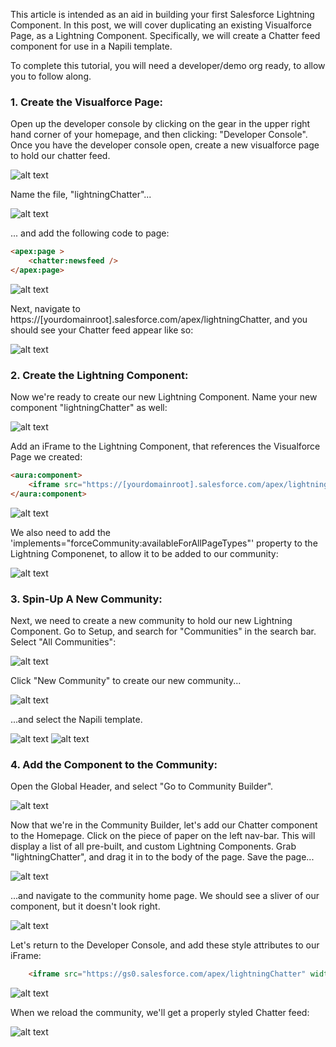 This article is intended as an aid in building your first Salesforce Lightning Component. In this post, we will cover duplicating
an existing Visualforce Page, as a Lightning Component. Specifically, we will create a Chatter feed component for use in a Napili template.

To complete this tutorial, you will need a developer/demo org ready, to allow you to follow along.

### 1. Create the Visualforce Page:

Open up the developer console by clicking on the gear in the upper right hand corner of your homepage, and then clicking: "Developer Console". Once you have the developer console open, create a new visualforce page to hold our chatter feed.

![alt text](https://s3-us-west-2.amazonaws.com/salesforcejeff/component1/1.png)

Name the file, "lightningChatter"...

![alt text](https://s3-us-west-2.amazonaws.com/salesforcejeff/component1/2.png)

... and add the following code to page:

```html
<apex:page >
    <chatter:newsfeed />
</apex:page>
```

![alt text](https://s3-us-west-2.amazonaws.com/salesforcejeff/component1/3.1.png)

Next, navigate to https://[yourdomainroot].salesforce.com/apex/lightningChatter, and you should see your Chatter feed appear like so:

![alt text](https://s3-us-west-2.amazonaws.com/salesforcejeff/component1/3.2.png)

### 2. Create the Lightning Component:

Now we're ready to create our new Lightning Component. Name your new component "lightningChatter" as well:

![alt text](https://s3-us-west-2.amazonaws.com/salesforcejeff/component1/4.png)

Add an iFrame to the Lightning Component, that references the Visualforce Page we created:

```html
<aura:component>
    <iframe src="https://[yourdomainroot].salesforce.com/apex/lightningChatter"/>
</aura:component>
```

![alt text](https://s3-us-west-2.amazonaws.com/salesforcejeff/component1/5.png)

We also need to add the 'implements="forceCommunity:availableForAllPageTypes"' property to the Lightning Componenet, to allow it to be added to our community:

![alt text](https://s3-us-west-2.amazonaws.com/salesforcejeff/component1/6.png)

### 3. Spin-Up A New Community:

Next, we need to create a new community to hold our new Lightning Component. Go to Setup, and search for "Communities" in the search bar. Select "All Communities":

![alt text](https://s3-us-west-2.amazonaws.com/salesforcejeff/component1/7.png)

Click "New Community" to create our new community...

![alt text](https://s3-us-west-2.amazonaws.com/salesforcejeff/component1/8.png)

...and select the Napili template.

![alt text](https://s3-us-west-2.amazonaws.com/salesforcejeff/component1/9.png)
![alt text](https://s3-us-west-2.amazonaws.com/salesforcejeff/component1/10.png)

### 4. Add the Component to the Community:

Open the Global Header, and select "Go to Community Builder".

![alt text](https://s3-us-west-2.amazonaws.com/salesforcejeff/component1/11.png)

Now that we're in the Community Builder, let's add our Chatter component to the Homepage. Click on the piece of paper on the left nav-bar. This will display a list of all pre-built, and custom Lightning Components. Grab "lightningChatter", and drag it in to the body of the page. Save the page...

![alt text](https://s3-us-west-2.amazonaws.com/salesforcejeff/component1/13.png)

...and navigate to the community home page. We should see a sliver of our component, but it doesn't look right.

![alt text](https://s3-us-west-2.amazonaws.com/salesforcejeff/component1/14.png)

Let's return to the Developer Console, and add these style attributes to our iFrame:

```html
    <iframe src="https://gs0.salesforce.com/apex/lightningChatter" width="100%" height="1000px;" frameBorder="0"/>
````

![alt text](https://s3-us-west-2.amazonaws.com/salesforcejeff/component1/15.png)

When we reload the community, we'll get a properly styled Chatter feed:

![alt text](https://s3-us-west-2.amazonaws.com/salesforcejeff/component1/16.png)

